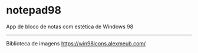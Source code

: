 # notepad98
App de bloco de notas com estética de Windows 98


----------------------------------------------------
Biblioteca de imagens
https://win98icons.alexmeub.com/
